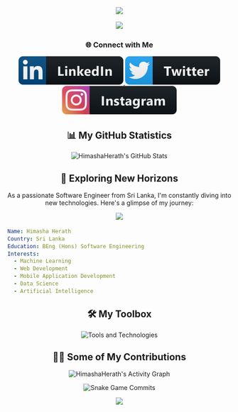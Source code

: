 <p align="center">
  <img src="https://capsule-render.vercel.app/api?type=waving&color=gradient&height=100&section=header&text=Himasha%20Herath&desc=Innovative%20Software%20Engineer&fontSize=40&animation=fadeIn"/>
</p>

<p align="center">
  <img src="https://komarev.com/ghpvc/?username=HimashaHerath&style=flat-square"/>
</p>

<h3 align="center">🌐 Connect with Me</h3>
<p align="center">
  <a href="www.linkedin.com/in/himasha-herath">
    <img src="https://github.com/MikeCodesDotNET/ColoredBadges/blob/master/svg/social/linkedin.svg"/>
  </a>
  <a href="https://twitter.com/himasha_herath">
    <img src="https://github.com/MikeCodesDotNET/ColoredBadges/blob/master/svg/social/twitter.svg"/>
  </a>
  <a href="https://www.instagram.com/himasha_47__/">
    <img src="https://github.com/MikeCodesDotNET/ColoredBadges/blob/master/svg/social/instagram.svg"/>
  </a>
</p>

<h2 align="center">📊 My GitHub Statistics</h2>
<p align="center">
  <img src="https://github-readme-stats.vercel.app/api?username=HimashaHerath&show_icons=true&theme=algolia" alt="HimashaHerath's GitHub Stats" />
</p>

<h2 align="center">🔭 Exploring New Horizons</h2>
<p align="center">
  As a passionate Software Engineer from Sri Lanka, I'm constantly diving into new technologies. Here's a glimpse of my journey:
</p>

<p align="center">
  <img src="https://github.com/MikeCodesDotNET/ColoredBadges/blob/master/svg/misc/yaml.svg"/>
</p>

```yaml
Name: Himasha Herath
Country: Sri Lanka
Education: BEng (Hons) Software Engineering
Interests:
  - Machine Learning
  - Web Development
  - Mobile Application Development
  - Data Science
  - Artificial Intelligence
```
<h2 align="center">🛠️ My Toolbox</h2>
<p align="center">
  <img src="https://skillicons.dev/icons?i=css,figma,flask,github,html,java,py,react,rust,selenium,tensorflow,unity" alt="Tools and Technologies"/>
</p>
<h2 align="center">👨‍💻 Some of My Contributions</h2>
<p align="center">
  <img src="https://activity-graph.herokuapp.com/graph?username=HimashaHerath&theme=github" alt="HimashaHerath's Activity Graph"/>
</p>
<p align="center">
  <img src="https://github.com/thepiyushmalhotra/thepiyushmalhotra/blob/output/github-contribution-grid-snake.svg" alt="Snake Game Commits"/>
</p>
<p align="center">
  <img src="https://capsule-render.vercel.app/api?type=waving&color=gradient&height=100&section=footer"/>
</p>
